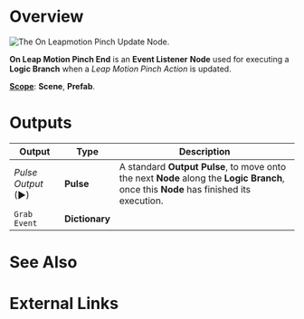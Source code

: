 # Overview

![The On Leapmotion Pinch Update Node.]()

**On Leap Motion Pinch End** is an **Event Listener** **Node** used for executing a **Logic Branch** when a *Leap Motion Pinch Action* is updated.

[**Scope**](../../overview.md#scopes): **Scene**, **Prefab**.


# Outputs

|Output|Type|Description|
|---|---|---|
|*Pulse Output* (►)|**Pulse**|A standard **Output Pulse**, to move onto the next **Node** along the **Logic Branch**, once this **Node** has finished its execution.|
| `Grab Event` | **Dictionary** | |

# See Also

# External Links


